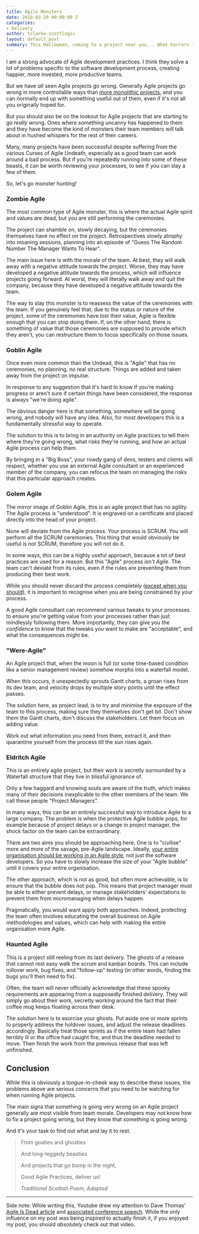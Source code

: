 ```yaml
---
title: Agile Monsters
date: 2018-03-20 00:00:00 Z
categories:
- Delivery
author: tclarke-scottlogic
layout: default_post
summary: This Halloween, coming to a project near you... What horrors lurk on Agile projects when they go wrong? And how do we slay these beasts?
---
```


I am a strong advocate of Agile development practices. I think they solve a lot of problems specific to the software development process, creating happier, more invested, more productive teams.

But we have *all* seen Agile projects go wrong. Generally Agile projects go wrong in more controllable ways than [more monolithic projects](https://www.theguardian.com/society/2013/sep/18/nhs-records-system-10bn), and you can normally end up with something useful out of them, even if it's not all you originally hoped for.

But you should also be on the lookout for Agile projects that are starting to go *really* wrong. Ones where something uncanny has happened to them and they have become the kind of monsters their team members will talk about in hushed whispers for the rest of their careers.

Many, many projects have been successful despite suffering from the various Curses of Agile Undeath, especially as a good team can work around a bad process. But if you're repeatedly running into some of these beasts, it can be worth reviewing your processes, to see if you can slay a few of them.

So, let's go monster hunting!

### Zombie Agile

The most common type of Agile monster, this is where the actual Agile spirit and values are dead, but you are still performing the ceremonies.

The project can shamble on, slowly decaying, but the ceremonies themselves have no effect on the project. Retrospectives slowly atrophy into moaning sessions, planning into an episode of "Guess The Random Number The Manager Wants To Hear".

The main issue here is with the morale of the team. At best, they will walk away with a negative attitude towards the project. Worse, they may have developed a negative attitude towards the process, which will influence projects going forward. At worst, they will literally walk away and quit the company, because they have developed a negative attitude towards the team.

The way to slay this monster is to reassess the value of the ceremonies with the team. If you genuinely feel that, due to the status or nature of the project, some of the ceremonies have lost their value, Agile is flexible enough that you can stop doing them. If, on the other hand, there is something of value that those ceremonies are supposed to provide which they aren't, you can restructure them to focus specifically on those issues.

### Goblin Agile

Once even more common than the Undead, this is "Agile" that has no ceremonies, no planning, no real structure. Things are added and taken away from the project on impulse.

In response to any suggestion that it's hard to know if you're making progress or aren't sure if certain things have been considered, the response is always "we're doing agile".

The obvious danger here is that something, somewhere will be going wrong, and nobody will have any idea. Also, for most developers this is a fundamentally stressful way to operate.

The solution to this is to bring in an authority on Agile practices to tell them where they're going wrong, what risks they're running, and how an actual Agile process can help them.

By bringing in a "Big Boss", your rowdy gang of devs, testers and clients will respect, whether you use an external Agile consultant or an experienced member of the company, you can refocus the team on managing the risks that this particular approach creates.

### Golem Agile
 
The mirror image of Goblin Agile, this is an agile project that has no agility. The Agile process is "understood". It is engraved on a certificate and placed directly into the head of your project.

None will deviate from the Agile process. Your process is SCRUM. You will perform all the SCRUM ceremonies. This thing that would obviously be useful is not SCRUM, therefore you will not do it.

In some ways, this can be a highly useful approach, because a lot of best practices are used for a reason. But this "Agile" process *isn't Agile*. The team can't deviate from its rules, even if the rules are preventing them from producing their best work.

While you should never discard the process completely ([except when you should](https://dannorth.net/2018/01/26/in-praise-of-swarming/)), it is important to recognise when you are being constrained by your process.

A good Agile consultant can recommend various tweaks to your processes to ensure you're getting value from your processes rather than just mindlessly following them. More importantly, they can give you the *confidence* to know that the tweaks you want to make are "acceptable", and what the consequences might be.

### "Were-Agile"

An Agile project that, when the moon is full (or some time-based condition like a senior management review) somehow morphs into a waterfall model.

When this occurs, it unexpectedly sprouts Gantt charts, a groan rises from its dev team, and velocity drops by multiple story points until the effect passes.

The solution here, as project lead, is to try and minimise the exposure of the team to this process, making sure they themselves don't get bit. Don't show them the Gantt charts, don't discuss the stakeholders. Let them focus on adding value.

Work out what information you need from them, extract it, and then quarantine yourself from the process till the sun rises again.

### Eldritch Agile

This is an entirely agile project, but their work is secretly surrounded by a Waterfall structure that they live in blissful ignorance of.

Only a few haggard and knowing souls are aware of the truth, which makes many of their decisions inexplicable to the other members of the team. We call these people "Project Managers".

In many ways, this can be an entirely successful way to introduce Agile to a large company. The problem is when the protective Agile bubble pops, for example because of project delays or a change in project manager, the shock factor on the team can be extraordinary.

There are two aims you should be approaching here. One is to "civilise" more and more of the savage, pre-Agile landscape. Ideally, [your entire organisation should be working in an Agile style](https://speakerdeck.com/tastapod/why-agile-doesnt-scale?slide=30), not just the software developers. So you have to slowly increase the size of your "Agile bubble" until it covers your entire organisation.

The other approach, which is not as good, but often more achievable, is to ensure that the bubble does not pop. This means that project manager must be able to either prevent delays, or manage stakeholders' expectations to prevent them from micromanaging when delays happen.

Pragmatically, you would want apply both approaches. Indeed, protecting the team often involves educating the overall business on Agile methodologies and values, which can help with making the entire organisation more Agile.

### Haunted Agile

This is a project still reeling from its last delivery. The ghosts of a release that cannot rest easy walk the scrum and kanban boards. This can include rollover work, bug fixes, and "follow-up" testing (in other words, finding the bugs you'll then need to fix).

Often, the team will never officially acknowledge that these spooky requirements are appearing from a supposedly finished delivery. They will simply go about their work, secretly working around the fact that their coffee mug keeps floating across their desk.

The solution here is to exorcise your ghosts. Put aside one or more sprints to properly address the holdover issues, and adjust the release deadlines accordingly. Basically treat those sprints as if the entire team had fallen terribly ill or the office had caught fire, and thus the deadline needed to move. Then finish the work from the previous release that was left unfinished.

## Conclusion

While this is obviously a tongue-in-cheek way to describe these issues, the problems above are serious concerns that you need to be watching for when running Agile projects.

The main signs that something is going very wrong on an Agile project generally are most visible from team morale. Developers may not know how to fix a project going wrong, but they know that *something* is going wrong.

And it's your task to find out what and lay it to rest.

> From goaties and ghosties
>
> And long-leggedy beasties
>
> And projects that go bump in the night,
>
> Good Agile Practices, deliver us!
>
> *Traditional Scottish Poem, Adapted*

---

Side note: While writing this, Youtube drew my attention to Dave Thomas' [Agile Is Dead article](https://pragdave.me/blog/2014/03/04/time-to-kill-agile.html) and [associated conference speech](https://youtu.be/a-BOSpxYJ9M). While the only influence on my post was being inspired to actually finish it, if you enjoyed my post, you should *absolutely* check out that video.